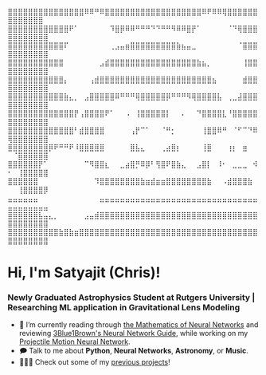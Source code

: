 ⣿⣿⣿⣿⣿⣿⣿⣿⣿⣿⣿⣿⣿⣿⣿⠿⠿⠛⠿⣿⣿⣿⣿⣿⣿⣿⣿⣿⣿⣿⣿⣿⣿⣿⣿⣿⣿⣿⠿⠟⠿⠿⢿⣿⣿⣿⣿⣿⣿⣿⣿⣿⣿⣿⣿⣿
⣿⣿⣿⣿⣿⣿⣿⣿⣿⣿⣿⣿⠟⠁⠀⠀⠀⠀⠀⠀⠹⣿⡿⠿⠿⠛⠛⠛⠙⠙⠛⠛⠻⠿⠿⣿⡟⠁⠀⠀⠀⠀⠀⠈⠙⢿⣿⣿⣿⣿⣿⣿⣿⣿⣿⣿⣿
⣿⣿⣿⣿⣿⣿⣿⣿⣿⣿⣿⠏⠀⠀⠀⠀⠀⠀⠀⠀⢀⣠⣤⣶⣿⣿⣿⣿⣿⣿⣿⣿⣿⣷⣦⣤⣀⠀⠀⠀⠀⠀⠀⠀⠀⠈⣿⣿⣿⣿⣿⣿⣿⣿⣿⣿⣿
⣿⣿⣿⣿⣿⣿⣿⣿⣿⣿⣿⠀⠀⠀⠀⠀⠀⠀⣠⣾⣿⣿⣿⣿⣿⣿⣿⣿⣿⣿⣿⣿⣿⣿⣿⣿⣿⣷⣦⡀⠀⠀⠀⠀⠀⠀⢸⣿⣿⣿⣿⣿⣿⣿⣿⣿⣿
⣿⣿⣿⣿⣿⣿⣿⣿⣿⣿⣿⡄⠀⠀⠀⠀⢠⣾⣿⣿⣿⣿⣿⣿⣿⣿⣿⣿⣿⣿⣿⣿⣿⣿⣿⣿⣿⣿⣿⣿⣦⠀⠀⠀⠀⠀⣾⣿⣿⣿⣿⣿⣿⣿⣿⣿⣿
⣿⣿⣿⣿⣿⣿⣿⣿⣿⣿⣿⣷⣄⡀⠀⣠⣿⣿⣿⣿⣿⠿⠛⠛⠛⢿⣿⣿⣿⣿⣿⡿⠛⠛⠛⠻⢿⣿⣿⣿⣿⣧⠀⢀⣀⣼⣿⣿⣿⣿⣿⣿⣿⣿⣿⣿⣿
⣿⣿⣿⣿⣿⣿⣿⣿⣿⣿⣿⣿⣿⡟⢠⣿⣿⣿⣿⠟⠁⠀⠀⠠⠀⢸⣿⣿⣿⣿⣿⡇⠀⠀⠄⠀⠀⠙⣿⣿⣿⣿⣇⠘⣿⣿⣿⣿⣿⣿⣿⣿⣿⣿⣿⣿⣿
⣿⣿⣿⣿⣿⣿⣿⣿⣿⣿⣿⣿⣿⠃⣾⣿⣿⣿⣿⠀⠀⠀⠀⠀⢠⡟⠉⠁⠀⠀⠈⠛⡂⠀⠀⠀⠀⠀⢸⣿⣿⠿⠛⠀⠈⠋⠉⠙⠿⢿⣿⣿⣿⣿⣿⣿⣿
⣿⣿⣿⣿⣿⣿⣿⣿⡿⠟⠛⠛⠟⠸⣿⣿⣿⣿⣿⠀⠀⠀⠀⠀⣿⣧⣄⠀⠀⠀⢀⣴⣿⡆⠀⠀⠀⠀⢸⣿⠀⠀⠀⢰⡆⠀⣶⠀⠀⠀⠈⣿⣿⣿⣿⣿⣿
⣿⣿⣿⣿⣿⣿⡟⠁⠀⠀⠀⠀⠀⠀⠀⠉⠻⣿⣿⣆⠀⠀⣀⣴⣿⡛⠿⡿⠃⢻⣿⠟⣿⣷⣄⠀⠀⣠⣿⡇⠀⠸⠂⠀⣀⣀⣀⠀⠺⠂⠀⢸⣿⣿⣿⣿⣿
⣿⣿⣿⣿⣿⣿⠀⠀⠀⠀⠀⠀⠀⠀⠀⠀⠀⠹⣿⣿⣿⣿⣿⣿⣿⣿⣷⣶⣾⣶⣶⣿⣿⣿⣿⣿⣿⣿⣿⣷⠀⠀⠠⣾⣿⣿⣿⣷⠀⠀⠀⢸⣿⣿⣿⣿⡿
⣤⣤⣤⣤⣤⣤⠀⠀⠀⠀⠀⠀⠀⠀⠀⠀⠀⠀⣤⣤⣤⣤⣤⣤⣤⣤⣤⣤⣤⣤⣤⣤⣤⣤⣤⣤⣤⣤⣤⣤⣤⣤⣤⣤⣤⣤⣤⣤⣤⣤⣤⣤⣤⣤⣤⣤⣤
⣿⣿⣿⣿⣿⣿⣧⣤⣄⡀⠀⠀⠀⠀⠀⣠⣤⣾⣿⣿⣿⣿⣿⣿⣿⣿⣿⣿⣿⣿⣿⣿⣿⣿⣿⣿⣿⣿⣿⣿⣿⣿⣿⣿⣿⣿⣿⣿⣿⣿⣿⣿⣿⣿⣿⣿⣿
⣿⣿⣿⣿⣿⣿⣿⣿⣿⣿⣷⣿⣷⣶⣿⣿⣿⣿⣿⣿⣿⣿⣿⣿⣿⣿⣿⣿⣿⣿⣿⣿⣿⣿⣿⣿⣿⣿⣿⣿⣿⣿⣿⣿⣿⣿⣿⣿⣿⣿⣿⣿⣿⣿⣿⣿⣿
# Hi, I'm Satyajit (Chris)!
### Newly Graduated Astrophysics Student at Rutgers University | Researching ML application in Gravitational Lens Modeling

- 🔭 I’m currently reading through [the Mathematics of Neural Networks](https://arxiv.org/pdf/2403.04807) and reviewing [3Blue1Brown's Neural Network Guide](https://www.3blue1brown.com/lessons/backpropagation), while working on my [Projectile Motion Neural Network](https://github.com/satyajitlion/Projectile_Motion_Network).
- 🗩 Talk to me about **Python**, **Neural Networks**, **Astronomy**, or **Music**.
- 👨🏻‍🔬 Check out some of my [previous projects](https://github.com/satyajitlion/PhysicsSimulations)!

